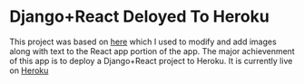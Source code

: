 # Django+React Deloyed To Heroku
This project was based on [here](https://github.com/zachtylr21/django-react-starter) which I used to modify and add images along with text to the React app portion of the app. The major achievenment of this app is to deploy a Django+React project to Heroku. It is currently live on [Heroku](https://cm-react-test6.herokuapp.com/)